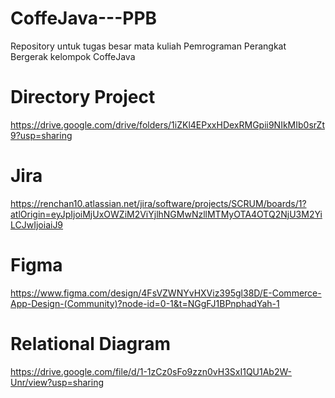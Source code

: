 # CoffeJava---PPB

Repository untuk tugas besar mata kuliah Pemrograman Perangkat Bergerak kelompok CoffeJava

# Directory Project

https://drive.google.com/drive/folders/1iZKl4EPxxHDexRMGpii9NIkMIb0srZt9?usp=sharing

# Jira

https://renchan10.atlassian.net/jira/software/projects/SCRUM/boards/1?atlOrigin=eyJpIjoiMjUxOWZiM2ViYjlhNGMwNzllMTMyOTA4OTQ2NjU3M2YiLCJwIjoiaiJ9

# Figma

https://www.figma.com/design/4FsVZWNYvHXViz395gl38D/E-Commerce-App-Design-(Community)?node-id=0-1&t=NGgFJ1BPnphadYah-1

# Relational Diagram

https://drive.google.com/file/d/1-1zCz0sFo9zzn0vH3SxI1QU1Ab2W-Unr/view?usp=sharing
